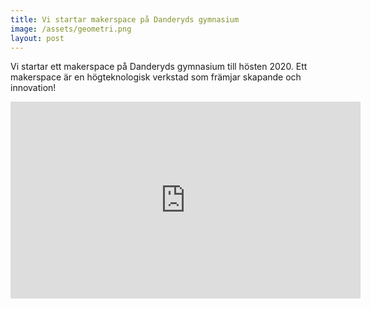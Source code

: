 ```yaml
---
title: Vi startar makerspace på Danderyds gymnasium
image: /assets/geometri.png
layout: post
---
```

Vi startar ett makerspace på Danderyds gymnasium till hösten 2020.
Ett makerspace är en högteknologisk verkstad som främjar skapande och innovation!
<br>
<iframe width="560" height="315" src="https://www.youtube.com/embed/G3uTRW7QnXI" frameborder="0" allow="accelerometer; autoplay; encrypted-media; gyroscope; picture-in-picture" allowfullscreen></iframe>
